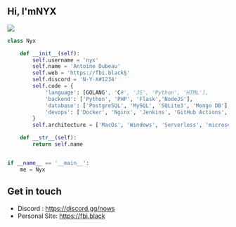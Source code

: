 ## Hi, I'mNYX
![](https://cdn.discordapp.com/attachments/1005074376531656715/1030771204002426920/Sans_titre.png)
```python
class Nyx

    def __init__(self):
        self.username = 'nyx'
        self.name = 'Antoine Dubeau'
        self.web = 'https://fbi.black§'
        self.discord = '𝙽-𝚈-𝚇#1234'
        self.code = {
            'language': [GOLANG', 'C#', 'JS', 'Python', 'HTML'],
            'backend': ['Python', 'PHP', 'Flask','NodeJS'],
            'database': ['PostgreSQL', 'MySQL', 'SQLite3', 'Mongo DB'],
            'devops': ['Docker', 'Nginx', 'Jenkins', 'GitHub Actions', 'AWS', 'Heroku'],
        }
        self.architecture = ['MacOs', 'Windows', 'Serverless', 'microservices']

    def __str__(self):
        return self.name


if __name__ == '__main__':
    me = Nyx


```
## Get in touch

- Discord : https://discord.gg/nows
- Personal Site: https://fbi.black
